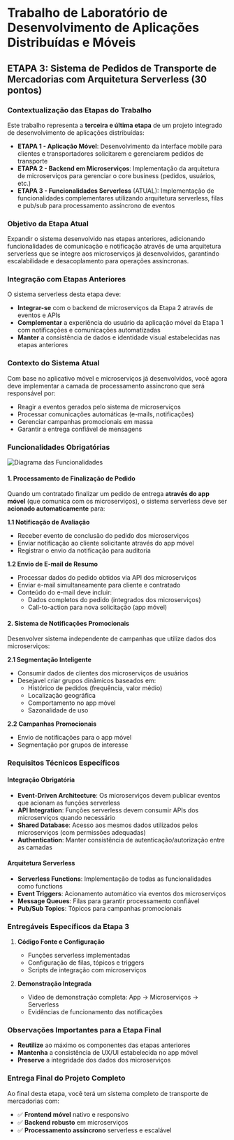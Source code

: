 # Trabalho de Laboratório de Desenvolvimento de Aplicações Distribuídas e Móveis

## ETAPA 3: Sistema de Pedidos de Transporte de Mercadorias com Arquitetura Serverless (30 pontos)

### Contextualização das Etapas do Trabalho

Este trabalho representa a **terceira e última etapa** de um projeto integrado de desenvolvimento de aplicações distribuídas:

- **ETAPA 1 - Aplicação Móvel**: Desenvolvimento da interface mobile para clientes e transportadores solicitarem e gerenciarem pedidos de transporte
- **ETAPA 2 - Backend em Microserviços**: Implementação da arquitetura de microserviços para gerenciar o core business (pedidos, usuários, etc.)
- **ETAPA 3 - Funcionalidades Serverless** (ATUAL): Implementação de funcionalidades complementares utilizando arquitetura serverless, filas e pub/sub para processamento assíncrono de eventos

### Objetivo da Etapa Atual
Expandir o sistema desenvolvido nas etapas anteriores, adicionando funcionalidades de comunicação e notificação através de uma arquitetura serverless que se integre aos microserviços já desenvolvidos, garantindo escalabilidade e desacoplamento para operações assíncronas.

### Integração com Etapas Anteriores
O sistema serverless desta etapa deve:
- **Integrar-se** com o backend de microserviços da Etapa 2 através de eventos e APIs
- **Complementar** a experiência do usuário da aplicação móvel da Etapa 1 com notificações e comunicações automatizadas
- **Manter** a consistência de dados e identidade visual estabelecidas nas etapas anteriores

### Contexto do Sistema Atual
Com base no aplicativo móvel e microserviços já desenvolvidos, você agora deve implementar a camada de processamento assíncrono que será responsável por:
- Reagir a eventos gerados pelo sistema de microserviços
- Processar comunicações automáticas (e-mails, notificações)
- Gerenciar campanhas promocionais em massa
- Garantir a entrega confiável de mensagens

### Funcionalidades Obrigatórias

![Diagrama das Funcionalidades](https://uml.planttext.com/plantuml/svg/hLTDRnit4BtlhvZeuWYfODbkt7O15t7yaHIm0wTIBwq0WzwbrqIvv9OVGfiW_wL13qKBv1Jqqkl-iGuvIsbNjbCNg6735Zapd9dtvf7Edbd7ZFErp1wv6rvpQ2GJAdF2IGupOHsl6PGSveOfssZZE4pWrAj2QCMaA5d9BSouMN8ZkRNm-CInXi7UECksu9XV2oNQtzlVD9JQGeD7YK8qJ3bkizud61qs3Pot7vTSBbGNOsSy0cO1TuQcvw8mskAH65dRbVakcP_FXjOdIuw_NdlkUToFVmrDpbXzLR9ObSEoGiXrHHILJ8PkhxGJrw9WmIUsG1HqHDpuPIEDcWavi8ehGwCBVxKzyrSmruqeRBJ29LmPcXqpnwwOfJ37pxFiu6034jZ9uLI4JszOrtuE5xmKfOQ3WomBtPvyZRtAuKWhPp0Wxbnt7j14ounXEvOC4SUUPkUpu77yF8T3vyaCgUEyHMIJ0zd43kSXSudT0Hu0q30YcyjqIAb7cT8Ot8ZgnkKGSShXxK915-vIb3cCTdRtHf-5nK8AjE2q-ldJ_MvrbJvjVF7bLxJXHCqnmRh1nTtfxjF9T7-oip_VcUPxqtmw_NwqKE-ohEI38cFgeGR2EqVQYwhY9XLnguPrZpg68EilZ2wGEAmc5sQOv18HGB1KHnd4v2-Q07YrNYAO3fSOcpvcW5yTEpkuNfpCOPlIiDjlHVaE7YFWE5k5hXl9dRRZw1MWwDLn76tMI0q34s4H0xKKYBwtDwjC0xcZTH-hKKSbR7uXVVkXr8yMAkRDGKCQJMXCG2007GBG8U4uP5-WnyOfy0IhvuqKwiUDz0BflkKLYf5X87M5hUnt4ll4fUKn-zZ1aqaShGSqRnipzBM-lsC1FU1tnOlZcw_01XHAb4xi4IRGSmWGKpuKwuXO7FV25-d2EXv1G06Wbzqc18VMUgGNOd620y0h5WQPm618xJ3LlFsxrA5p8SYA7p4QzQkVrcgC_iVCPea8f-kP7wJMiHAZKWsKcogpyDEVpJHSjuLk5nKCXvofco2MHjSwxWeRTMuBlb7jXoBGWa7HsI4lavdCVhXZsEyql9NB7TJg9CgccOojjRmAIa1C7MSRD3j3LiSBDlds0oUZ5Sa6iGRoEUll05xK-K9Du4mNwpiWB9mQ_fDl_yGMnaEzZQilCOdsen5579zkGCB64P86x_nEofG6XfTna3ZITZfCOQNeZbUM9abxONo3w1wbRbmONWjVRmmGtMozUw9EKV2k88zBQeeTtLAWSwuigz2buSRgZbrieP3bM88Djm9cnMt3iL9XepyTsDUxLLzbHA7fvVblQeKOLw7Cv3Gc3TeiFSXMwD7CR-h7fyh7MH1CNrelRrSUEKwD3sQXTYhxsd2qgapxtZsqODDbPxli7b1qpsLOybm7nkDtglq_rCkal1_gDDw0evbgJH3ZX9KcNPIVADUbv8f-SWyezyfeLXRCkZ5fqZsNKjt-uN1ycEthp60-ptHbuqZ6Tbd00rILnkorntSTwLcuFS8z5jVdx6T6AoIFTqdYLX1uZ1XKHED0-_QzGRrhVxKaNzrJe_VY-oxPU2VekRUYLE-LjweD6urFOHjV9xtYicVO4Fo_uHy0)

#### 1. Processamento de Finalização de Pedido
Quando um contratado finalizar um pedido de entrega **através do app móvel** (que comunica com os microserviços), o sistema serverless deve ser **acionado automaticamente** para:

**1.1 Notificação de Avaliação**
- Receber evento de conclusão do pedido dos microserviços
- Enviar notificação ao cliente solicitante através do app móvel
- Registrar o envio da notificação para auditoria

**1.2 Envio de E-mail de Resumo**
- Processar dados do pedido obtidos via API dos microserviços
- Enviar e-mail simultaneamente para cliente e contratado
- Conteúdo do e-mail deve incluir:
  - Dados completos do pedido (integrados dos microserviços)
  - Call-to-action para nova solicitação (app móvel)

#### 2. Sistema de Notificações Promocionais
Desenvolver sistema independente de campanhas que utilize dados dos microserviços:

**2.1 Segmentação Inteligente**
- Consumir dados de clientes dos microserviços de usuários
- Desejavel criar grupos dinâmicos baseados em:
  - Histórico de pedidos (frequência, valor médio)
  - Localização geográfica
  - Comportamento no app móvel
  - Sazonalidade de uso

**2.2 Campanhas Promocionais**
- Envio de notificações para o app móvel
- Segmentação por grupos de interesse

### Requisitos Técnicos Específicos

#### Integração Obrigatória
- **Event-Driven Architecture**: Os microserviços devem publicar eventos que acionam as funções serverless
- **API Integration**: Funções serverless devem consumir APIs dos microserviços quando necessário
- **Shared Database**: Acesso aos mesmos dados utilizados pelos microserviços (com permissões adequadas)
- **Authentication**: Manter consistência de autenticação/autorização entre as camadas

#### Arquitetura Serverless
- **Serverless Functions**: Implementação de todas as funcionalidades como functions
- **Event Triggers**: Acionamento automático via eventos dos microserviços
- **Message Queues**: Filas para garantir processamento confiável
- **Pub/Sub Topics**: Tópicos para campanhas promocionais

### Entregáveis Específicos da Etapa 3

1. **Código Fonte e Configuração**
   - Funções serverless implementadas
   - Configuração de filas, tópicos e triggers
   - Scripts de integração com microserviços

2. **Demonstração Integrada**
   - Video de demonstração completa: App → Microserviços → Serverless
   - Evidências de funcionamento das notificações

### Observações Importantes para a Etapa Final

- **Reutilize** ao máximo os componentes das etapas anteriores
- **Mantenha** a consistência de UX/UI estabelecida no app móvel
- **Preserve** a integridade dos dados dos microserviços

### Entrega Final do Projeto Completo
Ao final desta etapa, você terá um sistema completo de transporte de mercadorias com:
- ✅ **Frontend móvel** nativo e responsivo
- ✅ **Backend robusto** em microserviços
- ✅ **Processamento assíncrono** serverless e escalável
